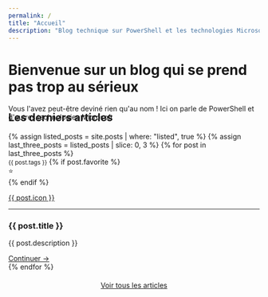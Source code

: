 ```yaml
---
permalink: /
title: "Accueil"
description: "Blog technique sur PowerShell et les technologies Microsoft pour l'administration système"
---
```


<div class="div_container">
    <div class="div_hero">
        <div class="div_hero_text">
            <h1 id="bienvenue">Bienvenue sur un blog qui se prend pas trop au sérieux</h1>
            <p>Vous l'avez peut-être deviné rien qu'au nom ! Ici on parle de PowerShell et d'autres technologies Microsoft</p>
            <a href=""></a>
            <a href=""></a>
        </div>
    </div>
</div>

<section style="margin-top: -50px;">
    <h2>Les derniers articles</h2>
    <div class="posts">
        {% assign listed_posts = site.posts | where: "listed", true %}
        {% assign last_three_posts = listed_posts | slice: 0, 3 %}
        {% for post in last_three_posts %}
            <article>
                <small>{{ post.tags }}</small>
                {% if post.favorite %}
                <div class="favoriteMarker">⭐</div>
                {% endif %}
                <a href="{{ post.id }}">
                    <p class="articleIcon">{{ post.icon }}</p>
                </a>
                <hr>
                <div class="articleDescription">
                    <h3>{{ post.title }}</h3>
                    <p>{{ post.description }}</p>
                    <a class="articleButton" href="{{ post.id }}">Continuer →</a>
                </div>
            </article>
        {% endfor %}
    </div>
    <div class="buttonNext" style="display: flex; align-items: center; justify-content: center; margin: 20px;">
        <a href="/blog">Voir tous les articles</a>
    </div>
</section>